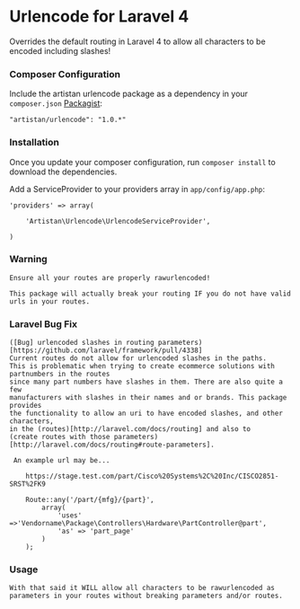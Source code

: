 Urlencode for Laravel 4
==============

Overrides the default routing in Laravel 4 to allow all characters to be encoded including slashes!

### Composer Configuration

Include the artistan urlencode package as a dependency in your `composer.json` [Packagist](https://packagist.org/packages/artistan/urlencode):

    "artistan/urlencode": "1.0.*"

### Installation

Once you update your composer configuration, run `composer install` to download the dependencies.

Add a ServiceProvider to your providers array in `app/config/app.php`:

	'providers' => array(

		'Artistan\Urlencode\UrlencodeServiceProvider',

	)

### Warning

    Ensure all your routes are properly rawurlencoded!

    This package will actually break your routing IF you do not have valid urls in your routes.

### Laravel Bug Fix

    ([Bug] urlencoded slashes in routing parameters)[https://github.com/laravel/framework/pull/4338]
    Current routes do not allow for urlencoded slashes in the paths.
    This is problematic when trying to create ecommerce solutions with partnumbers in the routes
    since many part numbers have slashes in them. There are also quite a few
    manufacturers with slashes in their names and or brands. This package provides
    the functionality to allow an uri to have encoded slashes, and other characters,
    in the (routes)[http://laravel.com/docs/routing] and also to
    (create routes with those parameters)[http://laravel.com/docs/routing#route-parameters].

     An example url may be...

        https://stage.test.com/part/Cisco%20Systems%2C%20Inc/CISCO2851-SRST%2FK9

        Route::any('/part/{mfg}/{part}',
            array(
                'uses' =>'Vendorname\Package\Controllers\Hardware\PartController@part',
                'as' => 'part_page'
            )
        );


### Usage

    With that said it WILL allow all characters to be rawurlencoded as parameters in your routes without breaking parameters and/or routes.

